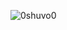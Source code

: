 ![0shuvo0](https://github-readme-stats.vercel.app/api?username=0shuvo0&show_icons=true&theme=tokyonight)